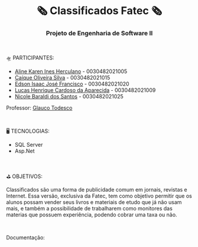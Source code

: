 <p align="center">
    <h1 align="center">🗞 Classificados Fatec 🗞</h1>
    <h3 align="center">Projeto de Engenharia de Software II</h3>
</p>

<br>

🛸 PARTICIPANTES:

 * [Aline Karen Ines Herculano](https://github.com/Edssaac) - 0030482021005
 * [Caíque Oliveira Silva](https://github.com/Edssaac) - 0030482021015
 * [Edson Isaac José Francisco](https://github.com/Edssaac) - 0030482021020
 * [Lucas Henrique Cardoso da Aparecida](https://github.com/Edssaac) - 0030482021009
 * [Nicole Baraldi dos Santos](https://github.com/Edssaac) - 0030482021025

Professor: [Glauco Todesco](https://github.com/glaucotodesco)

<br>

🖥 TECNOLOGIAS:
 * SQL Server
 * Asp.Net

<br>

⛳️ OBJETIVOS: <br>

Classificados são uma forma de publicidade comum em jornais, revistas e Internet. Essa versão, exclusiva da Fatec, tem como objetivo permitir que os alunos possam vender seus livros e materiais de etudo que já não usam mais, e também a possibilidade de trabalharem como monitores das materias que possuem experiência, podendo cobrar uma taxa ou não.

<br>

Documentação:
